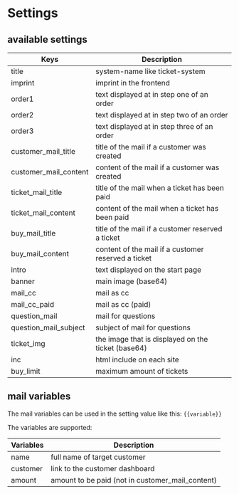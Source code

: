 # Settings

## available settings

| Keys                      | Description                                         |
| ------------------------- |-----------------------------------------------------|
| title                     | system-name like ticket-system                      |
| imprint                   | imprint in the frontend                             |
| order1                    | text displayed at in step one of an order           |
| order2                    | text displayed at in step two of an order           |
| order3                    | text displayed at in step three of an order         |
| customer_mail_title       | title of the mail if a customer was created         |
| customer_mail_content     | content of the mail if a customer was created       |
| ticket_mail_title         | title of the mail when a ticket has been paid       |
| ticket_mail_content       | content of the mail when a ticket has been paid     |
| buy_mail_title            | title of the mail if a customer reserved a ticket   |
| buy_mail_content          | content of the mail if a customer reserved a ticket |
| intro                     | text displayed on the start page                    |
| banner                    | main image (base64)                                 |
| mail_cc                   | mail as cc                                          |
| mail_cc_paid              | mail as cc (paid)                                   |
| question_mail             | mail for questions                                  |
| question_mail_subject     | subject of mail for questions                       |
| ticket_img                | the image that is displayed on the ticket (base64)  |
| inc                       | html include on each site                           |
| buy_limit                 | maximum amount of tickets                           |

## mail variables

The mail variables can be used in the setting value like this:
`{{variable}}`  

The variables are supported:  

| Variables                 | Description                                      |
| ------------------------- | ------------------------------------------------ |
| name                      | full name of target customer                     |
| customer                  | link to the customer dashboard                   |
| amount                    | amount to be paid (not in customer_mail_content) |
